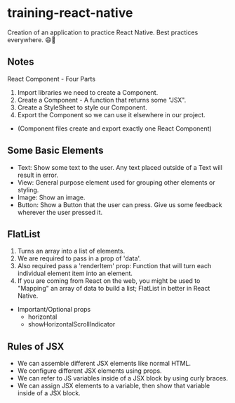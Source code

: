 # training-react-native
Creation of an application to practice React Native. Best practices everywhere. :smile::star2:

## Notes 
React Component - Four Parts
1. Import libraries we need to create a Component.
2. Create a Component - A function that returns some "JSX".
3. Create a StyleSheet to style our Component.
4. Export the Component so we can use it elsewhere in our project.
* (Component files create and export exactly one React Component)

## Some Basic Elements
* Text: Show some text to the user. Any text placed outside of a Text will result in error.
* View: General purpose element used for grouping other elements or styling.
* Image: Show an image.
* Button: Show a Button that the user can press. Give us some feedback wherever the user pressed it.

## FlatList
1. Turns an array into a list of elements.
2. We are required to pass in a prop of 'data'.
3. Also required pass a 'renderItem' prop: Function that will turn each individual element item into an element.
4. If you are coming from React on the web, you might be used to "Mapping" an array of data to build a list; FlatList in better in React Native.

* Important/Optional props
    - horizontal
    - showHorizontalScrollIndicator


## Rules of JSX
* We can assemble different JSX elements like normal HTML.
* We configure different JSX elements using props.
* We can refer to JS variables inside of a JSX block by using curly braces.
* We can assign JSX elements to a variable, then show that variable inside of a JSX block.
